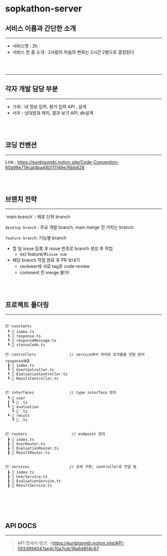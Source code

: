# sopkathon-server

## 서비스 이름과 간단한 소개

---

- 서비스명 : 2h
- 서비스 한 줄 소개 : 2사람의 마음의 변화는 2시간 2병으로 결정된다

<br/><br/>

---

## 각자 개발 담당 부분

---

- 가희 : 내 정보 입력, 평가 입력 API , 설계
- 서우 : 상대방과 매치, 결과 보기 API, db설계 


<br/><br/>

## 코딩 컨벤션
---
Link : https://eunbigombi.notion.site/Code-Convention-60a98e719ca14ba480111149e76bb828


<br/><br/>


## 브랜치 전략

---
<aside>
`main branch` : 배포 단위 branch

`develop branch` : 주요 개발 branch, main merge 전 거치는 branch

`feature branch`:  기능별 branch

- 할 일 issue 등록 후 issue 번호로 branch 생성 후 작업
    - ex) feature/#`issue num`
- 해당 branch 작업 완료 후 PR 보내기
    - reviewer에 서로 tag후 code-review
    - comment 전 merge 불가!
</aside>

<br/><br/>

## 프로젝트 폴더링

---
<pre>
<code>
📦 constants
 ┗ 📜 index.ts
 ┗ 📜 response.ts
 ┗ 📜 responseMessage.ts
 ┗ 📜 statusCode.ts

📦 controllers               // service에서 처리된 로직들을 전달 받아 response해줌
 ┣ 📜 index.ts
 ┗ 📜 UserController.ts
 ┗ 📜 EvaluationController.ts
 ┗ 📜 ResultController.ts


📦 interfaces                // type interface 정의
 ┗ 📂 user
 ┃ ┗ 📜 .ts
 ┗ 📂 evaluation
   ┗ 📜 .ts
 ┗ 📂 result
   ┗ 📜 .ts


📦 routers                    // endpoint 정의
 ┣ 📜 index.ts
 ┣ 📜 UserRouter.ts
 ┣ 📜 EvaluationRouter.ts
 ┣ 📜 ResultRouter.ts


📦 services                  // 상세 구현, controller로 전달 됨
 ┣ 📜 index.ts
 ┣ 📜 UserService.ts
 ┣ 📜 EvaluationService.ts
 ┣ 📜 ResultService.ts
</code>

</pre>


<br/><br/>

## API DOCS

---

> API 명세서 링크: <https://eunbigombi.notion.site/API-5933994047ae4c10a7cdc19a6d858c67


